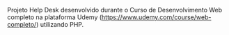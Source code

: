 Projeto Help Desk desenvolvido durante o Curso de Desenvolvimento Web completo na plataforma Udemy (https://www.udemy.com/course/web-completo/) utilizando PHP.

